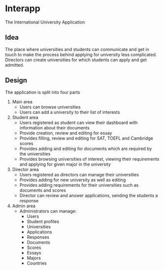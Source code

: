 # Interapp
 The International University Application
## Idea
The place where universities and students can communicate and get in touch to make the process behind applying for university less complicated. Directors can create universities for which students can apply and get admitted.
## Design
The application is split into four parts
1. Main area
   - Users can browse universities
   - Users can add a university to their list of interests
2. Student area
   - Users registered as student can view their dashboard with information about their documents
   - Provide creation, review and editing for essay
   - Provides filling, review and editing for SAT, TOEFL and Cambridge scores
   - Provides adding and editing for documents which are required by the universities
   - Provides browsing universities of interest, viewing their requirements and applying for given major in the university
3. Director area
   - Users registered as directors can manage their universities
   - Provides adding for new university as well as editing
   - Provides adding requirements for their universities such as documents and scores
   - Director can review and answer applications, sending the students a response
4. Admin area
   - Administrators can manage:
      - Users
      - Student profiles
      - Universities
      - Applications
      - Responses
      - Documents
      - Scores
      - Essays
      - Majors
      - Countries